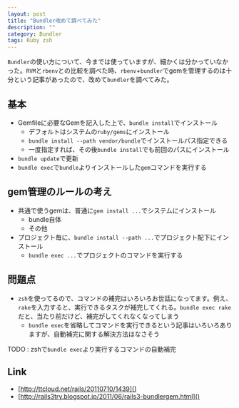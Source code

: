 ```yaml
---
layout: post
title: "Bundler改めて調べてみた"
description: ""
category: Bundler
tags: Ruby zsh
---
```

`Bundler`の使い方について、今までは使っていますが、細かくは分かっていなかった。`RVM`と`rbenv`との比較を調べた時、`rbenv`+`bundler`でgemを管理するのは十分という記事があったので、改めて`bundler`を調べてみた。

## 基本 ##
- Gemfileに必要なGemを記入した上で、`bundle install`でインストール
    - デフォルトはシステムの`ruby/gems`にインストール
    - `bundle install --path vendor/bundle`でインストールパス指定できる
    - 一度指定すれば、その後`bundle install`でも前回のパスにインストール
- `bundle update`で更新
- `bundle exec`で`bundle`よりインストールした`gem`コマンドを実行する

## gem管理のルールの考え ##
- 共通で使うgemは、普通に`gem install ...`でシステムにインストール
    - bundle自体
    - その他
- プロジェクト毎に、`bundle install --path ...`でプロジェクト配下にインストール
    - `bundle exec ...`でプロジェクトのコマンドを実行する

## 問題点 ##
- `zsh`を使ってるので、コマンドの補完はいろいろお世話になってます。例え、`rake`を入力すると、実行できるタスクが補完してくれる。`bundle exec rake`だと、当たり前だけど、補完がしてくれなくなってしまう
    - `bundle exec`を省略してコマンドを実行できるという記事はいろいろありますが、自動補完に関する解決方法はなさそう

TODO : zshで`bundle exec`より実行するコマンドの自動補完

## Link ##
- [http://ttcloud.net/rails/20110710/1439]()
- [http://rails3try.blogspot.jp/2011/06/rails3-bundlergem.html]()

